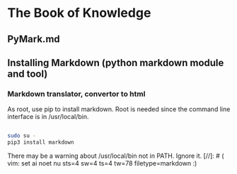 # The Book of Knowledge

## PyMark.md

## Installing Markdown (python markdown module and tool)

### Markdown translator, convertor to html

As root, use pip to install markdown.  Root is needed since the command line
interface is in /usr/local/bin.

``` bash

sudo su -
pip3 install markdown

```

There may be a warning about /usr/local/bin not in PATH.  Ignore it.
[//]: # ( vim: set ai noet nu sts=4 sw=4 ts=4 tw=78 filetype=markdown :)
